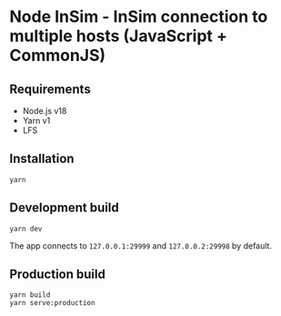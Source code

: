 # Node InSim - InSim connection to multiple hosts (JavaScript + CommonJS)

## Requirements

- Node.js v18
- Yarn v1
- LFS

## Installation

```shell
yarn
```

## Development build

```shell
yarn dev
```

The app connects to `127.0.0.1:29999` and `127.0.0.2:29998` by default.

## Production build

```shell
yarn build
yarn serve:production
```
